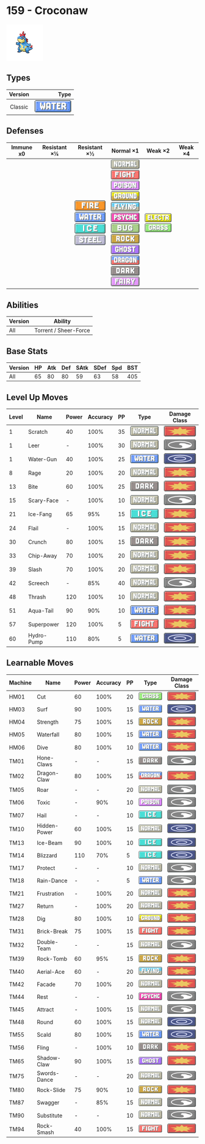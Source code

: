 # 159 - Croconaw

![croconaw](../img/pokemon/159.png)

## Types

| Version | Type                             |
| :-----: | -------------------------------: |
| Classic | ![water](../img/types/water.png) |

## Defenses

| Immune x0 | Resistant ×¼ | Resistant ×½                                                                                                                              | Normal ×1                                                                                                                                                                                                                                                                                                                                                                                                                                                           | Weak ×2                                                                     | Weak ×4 |
| --------- | ------------ | ----------------------------------------------------------------------------------------------------------------------------------------- | ------------------------------------------------------------------------------------------------------------------------------------------------------------------------------------------------------------------------------------------------------------------------------------------------------------------------------------------------------------------------------------------------------------------------------------------------------------------- | --------------------------------------------------------------------------- | ------- |
|           |              | ![fire](../img/types/fire.png)<br/>![water](../img/types/water.png)<br/>![ice](../img/types/ice.png)<br/>![steel](../img/types/steel.png) | ![normal](../img/types/normal.png)<br/>![fighting](../img/types/fighting.png)<br/>![poison](../img/types/poison.png)<br/>![ground](../img/types/ground.png)<br/>![flying](../img/types/flying.png)<br/>![psychic](../img/types/psychic.png)<br/>![bug](../img/types/bug.png)<br/>![rock](../img/types/rock.png)<br/>![ghost](../img/types/ghost.png)<br/>![dragon](../img/types/dragon.png)<br/>![dark](../img/types/dark.png)<br/>![fairy](../img/types/fairy.png) | ![electric](../img/types/electric.png)<br/>![grass](../img/types/grass.png) |         |

## Abilities

| Version | Ability               |
| ------- | --------------------- |
| All     | Torrent / Sheer-Force |

## Base Stats

| Version | HP | Atk | Def | SAtk | SDef | Spd | BST |
| ------- | -- | --- | --- | ---- | ---- | --- | --- |
| All     | 65 | 80  | 80  | 59   | 63   | 58  | 405 |

## Level Up Moves

| Level | Name       | Power | Accuracy | PP | Type                                   | Damage Class                           |
| ----- | ---------- | ----- | -------- | -- | -------------------------------------- | -------------------------------------- |
| 1     | Scratch    | 40    | 100%     | 35 | ![normal](../img/types/normal.png)     | ![physical](../img/types/physical.png) |
| 1     | Leer       | -     | 100%     | 30 | ![normal](../img/types/normal.png)     | ![status](../img/types/status.png)     |
| 1     | Water-Gun  | 40    | 100%     | 25 | ![water](../img/types/water.png)       | ![special](../img/types/special.png)   |
| 8     | Rage       | 20    | 100%     | 20 | ![normal](../img/types/normal.png)     | ![physical](../img/types/physical.png) |
| 13    | Bite       | 60    | 100%     | 25 | ![dark](../img/types/dark.png)         | ![physical](../img/types/physical.png) |
| 15    | Scary-Face | -     | 100%     | 10 | ![normal](../img/types/normal.png)     | ![status](../img/types/status.png)     |
| 21    | Ice-Fang   | 65    | 95%      | 15 | ![ice](../img/types/ice.png)           | ![physical](../img/types/physical.png) |
| 24    | Flail      | -     | 100%     | 15 | ![normal](../img/types/normal.png)     | ![physical](../img/types/physical.png) |
| 30    | Crunch     | 80    | 100%     | 15 | ![dark](../img/types/dark.png)         | ![physical](../img/types/physical.png) |
| 33    | Chip-Away  | 70    | 100%     | 20 | ![normal](../img/types/normal.png)     | ![physical](../img/types/physical.png) |
| 39    | Slash      | 70    | 100%     | 20 | ![normal](../img/types/normal.png)     | ![physical](../img/types/physical.png) |
| 42    | Screech    | -     | 85%      | 40 | ![normal](../img/types/normal.png)     | ![status](../img/types/status.png)     |
| 48    | Thrash     | 120   | 100%     | 10 | ![normal](../img/types/normal.png)     | ![physical](../img/types/physical.png) |
| 51    | Aqua-Tail  | 90    | 90%      | 10 | ![water](../img/types/water.png)       | ![physical](../img/types/physical.png) |
| 57    | Superpower | 120   | 100%     | 5  | ![fighting](../img/types/fighting.png) | ![physical](../img/types/physical.png) |
| 60    | Hydro-Pump | 110   | 80%      | 5  | ![water](../img/types/water.png)       | ![special](../img/types/special.png)   |

## Learnable Moves

| Machine | Name         | Power | Accuracy | PP | Type                                   | Damage Class                           |
| ------- | ------------ | ----- | -------- | -- | -------------------------------------- | -------------------------------------- |
| HM01    | Cut          | 60    | 100%     | 20 | ![grass](../img/types/grass.png)       | ![physical](../img/types/physical.png) |
| HM03    | Surf         | 90    | 100%     | 15 | ![water](../img/types/water.png)       | ![special](../img/types/special.png)   |
| HM04    | Strength     | 75    | 100%     | 15 | ![rock](../img/types/rock.png)         | ![physical](../img/types/physical.png) |
| HM05    | Waterfall    | 80    | 100%     | 15 | ![water](../img/types/water.png)       | ![physical](../img/types/physical.png) |
| HM06    | Dive         | 80    | 100%     | 10 | ![water](../img/types/water.png)       | ![physical](../img/types/physical.png) |
| TM01    | Hone-Claws   | -     | -        | 15 | ![dark](../img/types/dark.png)         | ![status](../img/types/status.png)     |
| TM02    | Dragon-Claw  | 80    | 100%     | 15 | ![dragon](../img/types/dragon.png)     | ![physical](../img/types/physical.png) |
| TM05    | Roar         | -     | -        | 20 | ![normal](../img/types/normal.png)     | ![status](../img/types/status.png)     |
| TM06    | Toxic        | -     | 90%      | 10 | ![poison](../img/types/poison.png)     | ![status](../img/types/status.png)     |
| TM07    | Hail         | -     | -        | 10 | ![ice](../img/types/ice.png)           | ![status](../img/types/status.png)     |
| TM10    | Hidden-Power | 60    | 100%     | 15 | ![normal](../img/types/normal.png)     | ![special](../img/types/special.png)   |
| TM13    | Ice-Beam     | 90    | 100%     | 10 | ![ice](../img/types/ice.png)           | ![special](../img/types/special.png)   |
| TM14    | Blizzard     | 110   | 70%      | 5  | ![ice](../img/types/ice.png)           | ![special](../img/types/special.png)   |
| TM17    | Protect      | -     | -        | 10 | ![normal](../img/types/normal.png)     | ![status](../img/types/status.png)     |
| TM18    | Rain-Dance   | -     | -        | 5  | ![water](../img/types/water.png)       | ![status](../img/types/status.png)     |
| TM21    | Frustration  | -     | 100%     | 20 | ![normal](../img/types/normal.png)     | ![physical](../img/types/physical.png) |
| TM27    | Return       | -     | 100%     | 20 | ![normal](../img/types/normal.png)     | ![physical](../img/types/physical.png) |
| TM28    | Dig          | 80    | 100%     | 10 | ![ground](../img/types/ground.png)     | ![physical](../img/types/physical.png) |
| TM31    | Brick-Break  | 75    | 100%     | 15 | ![fighting](../img/types/fighting.png) | ![physical](../img/types/physical.png) |
| TM32    | Double-Team  | -     | -        | 15 | ![normal](../img/types/normal.png)     | ![status](../img/types/status.png)     |
| TM39    | Rock-Tomb    | 60    | 95%      | 15 | ![rock](../img/types/rock.png)         | ![physical](../img/types/physical.png) |
| TM40    | Aerial-Ace   | 60    | -        | 20 | ![flying](../img/types/flying.png)     | ![physical](../img/types/physical.png) |
| TM42    | Facade       | 70    | 100%     | 20 | ![normal](../img/types/normal.png)     | ![physical](../img/types/physical.png) |
| TM44    | Rest         | -     | -        | 10 | ![psychic](../img/types/psychic.png)   | ![status](../img/types/status.png)     |
| TM45    | Attract      | -     | 100%     | 15 | ![normal](../img/types/normal.png)     | ![status](../img/types/status.png)     |
| TM48    | Round        | 60    | 100%     | 15 | ![normal](../img/types/normal.png)     | ![special](../img/types/special.png)   |
| TM55    | Scald        | 80    | 100%     | 15 | ![water](../img/types/water.png)       | ![special](../img/types/special.png)   |
| TM56    | Fling        | -     | 100%     | 10 | ![dark](../img/types/dark.png)         | ![physical](../img/types/physical.png) |
| TM65    | Shadow-Claw  | 90    | 100%     | 15 | ![ghost](../img/types/ghost.png)       | ![physical](../img/types/physical.png) |
| TM75    | Swords-Dance | -     | -        | 20 | ![normal](../img/types/normal.png)     | ![status](../img/types/status.png)     |
| TM80    | Rock-Slide   | 75    | 90%      | 10 | ![rock](../img/types/rock.png)         | ![physical](../img/types/physical.png) |
| TM87    | Swagger      | -     | 85%      | 15 | ![normal](../img/types/normal.png)     | ![status](../img/types/status.png)     |
| TM90    | Substitute   | -     | -        | 10 | ![normal](../img/types/normal.png)     | ![status](../img/types/status.png)     |
| TM94    | Rock-Smash   | 40    | 100%     | 15 | ![fighting](../img/types/fighting.png) | ![physical](../img/types/physical.png) |